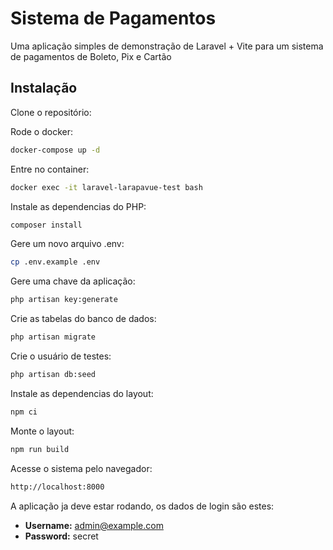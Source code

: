# Sistema de Pagamentos

Uma aplicação simples de demonstração de Laravel + Vite para um sistema de pagamentos de Boleto, Pix e Cartão

## Instalação

Clone o repositório:

Rode o docker:

```sh
docker-compose up -d
```

Entre no container:

```sh
docker exec -it laravel-larapavue-test bash
```

Instale as dependencias do PHP:

```sh
composer install
```

Gere um novo arquivo .env:

```sh
cp .env.example .env
```

Gere uma chave da aplicação:

```sh
php artisan key:generate
```

Crie as tabelas do banco de dados:

```sh
php artisan migrate
```

Crie o usuário de testes:

```sh
php artisan db:seed
```

Instale as dependencias do layout:

```sh
npm ci
```

Monte o layout:

```sh
npm run build
```

Acesse o sistema pelo navegador:

```sh
http://localhost:8000
```

A aplicação ja deve estar rodando, os dados de login são estes:

- **Username:** admin@example.com
- **Password:** secret

